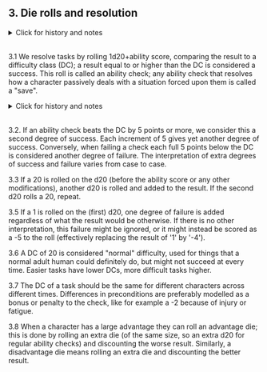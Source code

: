 <h2>3. Die rolls and resolution</h2>
<details><summary markdown="span">Click for history and notes</summary>
There is a direct lineage from [Eero Tuovinen's system, explained here](https://rickard80.github.io/storygames/?21099).
</details><br/>

3.1 We resolve tasks by rolling 1d20+ability score, comparing the result to a difficulty class (DC); a result equal to or higher than the DC is considered a success. This roll is called an ability check; any ability check that resolves how a character passively deals with a situation forced upon them is called a "save".

<details><summary markdown="span">Click for history and notes</summary>
The main reason for using the name "save" at all is tradition; it makes published modules to other games in the DnD vein easier to interpret. A secondary effect is that it is easy to formulate rules and abilities that cover specifically saves but not other checks.
</details><br/>

3.2. If an ability check beats the DC by 5 points or more, we consider this a second degree of success. Each increment of 5 gives yet another degree of success. Conversely, when failing a check each full 5 points below the DC is considered another degree of failure. The interpretation of extra degrees of success and failure varies from case to case.

3.3 If a 20 is rolled on the d20 (before the ability score or any other modifications), another d20 is rolled and added to the result. If the second d20 rolls a 20, repeat.

3.5 If a 1 is rolled on the (first) d20, one degree of failure is added regardless of what the result would be otherwise. If there is no other interpretation, this failure might be ignored, or it might instead be scored as a -5 to the roll (effectively replacing the result of '1' by '-4').

3.6 A DC of 20 is considered "normal" difficulty, used for things that a normal adult human could definitely do, but might not succeed at every time. Easier tasks have lower DCs, more difficult tasks higher.

3.7 The DC of a task should be the same for different characters across different times. Differences in preconditions are preferably modelled as a bonus or penalty to the check, like for example a -2 because of injury or fatigue.

3.8 When a character has a large advantage they can roll an advantage die; this is done by rolling an extra die (of the same size, so an extra d20 for regular ability checks) and discounting the worse result. Similarly, a disadvantage die means rolling an extra die and discounting the better result.
